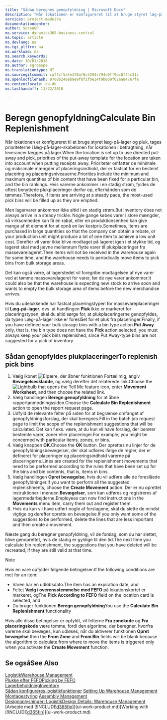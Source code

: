 ```yaml
---
title: "Sådan beregnes genopfyldning | Microsoft Docs"
description: "Når lokationen er konfigureret til at bruge styret læg-på-lager og pluk, tages prioriteterne i læg-på-lager-skabelonen for lokationen i betragtning, når leverancer lægges på lager."
services: project-madeira
documentationcenter: 
author: SorenGP
ms.service: dynamics365-business-central
ms.topic: article
ms.devlang: na
ms.tgt_pltfrm: na
ms.workload: na
ms.search.keywords: 
ms.date: 10/01/2018
ms.author: sgroespe
ms.translationtype: HT
ms.sourcegitcommit: caf7cf5afe370af0c4294c794c0ff9bc8ff4c31c
ms.openlocfilehash: 9708b248eb9e9f8f1f0e14f9b8d9f02ea84767fa
ms.contentlocale: da-dk
ms.lasthandoff: 11/22/2018

---
```

# <a name="calculate-bin-replenishment"></a><span data-ttu-id="c8d3e-103">Beregn genopfyldning</span><span class="sxs-lookup"><span data-stu-id="c8d3e-103">Calculate Bin Replenishment</span></span>
<span data-ttu-id="c8d3e-104">Når lokationen er konfigureret til at bruge styret læg-på-lager og pluk, tages prioriteterne i læg-på-lager-skabelonen for lokationen i betragtning, når leverancer lægges på lager.</span><span class="sxs-lookup"><span data-stu-id="c8d3e-104">When the location is set up to use directed put-away and pick, priorities of the put-away template for the location are taken into account when putting receipts away.</span></span> <span data-ttu-id="c8d3e-105">Prioriteter omfatter de minimale og maksimale mængder af placeringsindhold, der er fastsat for en bestemt placering og placeringsniveauerne.</span><span class="sxs-lookup"><span data-stu-id="c8d3e-105">Priorities include the minimum and maximum quantities of bin content that have been fixed for a particular bin, and the bin rankings.</span></span> <span data-ttu-id="c8d3e-106">Hvis varerne ankommer i en stadig strøm, fyldes de oftest benyttede plukplaceringer derfor op, efterhånden som de tømmes.</span><span class="sxs-lookup"><span data-stu-id="c8d3e-106">Therefore, if items are arriving at a steady pace, the most-used pick bins will be filled up as they are emptied.</span></span>  

<span data-ttu-id="c8d3e-107">Men lagervarer ankommer ikke altid i en stadig strøm.</span><span class="sxs-lookup"><span data-stu-id="c8d3e-107">But inventory does not always arrive in a steady trickle.</span></span> <span data-ttu-id="c8d3e-108">Nogle gange købes varer i store mængder, så virksomheden kan få en rabat, eller en produktionsenhed kan give mange af ét element for at opnå en lav kostpris.</span><span class="sxs-lookup"><span data-stu-id="c8d3e-108">Sometimes, items are purchased in large quantities so that the company can obtain a rebate, or your production unit might produce a lot of one item to achieve a low unit cost.</span></span> <span data-ttu-id="c8d3e-109">Derefter vil varer ikke blive modtaget på lageret igen i et stykke tid, og lageret skal med jævne mellemrum flytte varer til plukplaceringer fra massevarelageret.</span><span class="sxs-lookup"><span data-stu-id="c8d3e-109">Then items will not be received in the warehouse again for some time, and the warehouse needs to periodically move items to pick bins from bulk storage areas.</span></span>  

<span data-ttu-id="c8d3e-110">Det kan også være, at lagerstedet vil foregribe modtagelsen af nye varer ved at tømme massevarelageret for varer, før de nye varer ankommer.</span><span class="sxs-lookup"><span data-stu-id="c8d3e-110">It could also be that the warehouse is expecting new stock to arrive soon and wants to empty the bulk storage area of items before the new merchandise arrives.</span></span>  

<span data-ttu-id="c8d3e-111">Hvis du udelukkende har fastsat placeringstypen for massevareplaceringer til **Læg-på-lager**, dvs. at handlingen **Pluk** ikke er markeret for placeringstypen, skal du altid sørge for, at plukplaceringerne genopfyldes, da typen Læg-på-lager ikke er foreslået for et pluk fra placeringer.</span><span class="sxs-lookup"><span data-stu-id="c8d3e-111">Finally, if you have defined your bulk storage bins with a bin type action **Put Away** only, that is, the bin type does not have the **Pick** action selected, you must always keep your pick bins replenished, since Put Away-type bins are not suggested for a pick of inventory.</span></span>  

## <a name="to-replenish-pick-bins"></a><span data-ttu-id="c8d3e-112">Sådan genopfyldes plukplaceringer</span><span class="sxs-lookup"><span data-stu-id="c8d3e-112">To replenish pick bins</span></span>  
1.  <span data-ttu-id="c8d3e-113">Vælg ikonet ![Elpære, der åbner funktionen Fortæl mig](media/ui-search/search_small.png "Fortæl mig, hvad du vil foretage dig"), angiv **Bevægelseskladde**, og vælg derefter det relaterede link.</span><span class="sxs-lookup"><span data-stu-id="c8d3e-113">Choose the ![Lightbulb that opens the Tell Me feature](media/ui-search/search_small.png "Tell me what you want to do") icon, enter **Movement Worksheet**, and then choose the related link.</span></span>  
2.  <span data-ttu-id="c8d3e-114">Vælg handlingen **Beregn genopfyldning** for at åbne rapportanmodningssiden.</span><span class="sxs-lookup"><span data-stu-id="c8d3e-114">Choose the **Calculate Bin Replenishment** action to open the report request page.</span></span>  
3.  <span data-ttu-id="c8d3e-115">Udfyld de relevante felter på siden for at begrænse omfanget af genopfyldningsforslag, der skal beregnes.</span><span class="sxs-lookup"><span data-stu-id="c8d3e-115">Fill in the batch job request page to limit the scope of the replenishment suggestions that will be calculated.</span></span> <span data-ttu-id="c8d3e-116">Det kan f.eks. være, at du kun vil have forslag, der berører bestemte varer, zoner eller placeringer.</span><span class="sxs-lookup"><span data-stu-id="c8d3e-116">For example, you might be concerned with particular items, zones, or bins.</span></span>  
4.  <span data-ttu-id="c8d3e-117">Vælg knappen **OK**.</span><span class="sxs-lookup"><span data-stu-id="c8d3e-117">Choose the **OK** button.</span></span> <span data-ttu-id="c8d3e-118">Der oprettes nu linjer for de genopfyldningsbevægelser, der skal udføres ifølge de regler, der er defineret for placeringer og placeringsindhold varerne på placeringerne.</span><span class="sxs-lookup"><span data-stu-id="c8d3e-118">Lines are created for the replenishment movements that need to be performed according to the rules that have been set up for the bins and bin contents, that is, items in bins.</span></span>  
5.  <span data-ttu-id="c8d3e-119">Vælg handlingen **Opret bevægelse**, hvis du vil udføre alle de foreslåede genopfyldninger.</span><span class="sxs-lookup"><span data-stu-id="c8d3e-119">If you want to perform all the suggested replenishments, choose the **Create Movement** action.</span></span> <span data-ttu-id="c8d3e-120">Der er nu oprettet instruktioner i menuen **Bevægelser**, som kan udføres og registreres af lagermedarbejderne.</span><span class="sxs-lookup"><span data-stu-id="c8d3e-120">Employees can now find instructions in the **Movements** menu item, carry them out and register them.</span></span>  
6.  <span data-ttu-id="c8d3e-121">Hvis du kun vil have udført nogle af forslagene, skal du slette de mindst vigtige og derefter oprette en bevægelse.</span><span class="sxs-lookup"><span data-stu-id="c8d3e-121">If you only want some of the suggestions to be performed, delete the lines that are less important and then create a movement.</span></span>  

<span data-ttu-id="c8d3e-122">Næste gang du beregner genopfyldning, vil de forslag, som du har slettet, blive genoprettet, hvis de stadig er gyldige til den tid.</span><span class="sxs-lookup"><span data-stu-id="c8d3e-122">The next time you calculate bin replenishment, the suggestions that you have deleted will be recreated, if they are still valid at that time.</span></span>  

> [!NOTE]  
>  <span data-ttu-id="c8d3e-123">Hvis en vare opfylder følgende betingelser:</span><span class="sxs-lookup"><span data-stu-id="c8d3e-123">If the following conditions are met for an item:</span></span>  
>   
>  -   <span data-ttu-id="c8d3e-124">Varen har en udløbsdato.</span><span class="sxs-lookup"><span data-stu-id="c8d3e-124">The item has an expiration date, and</span></span>  
> -   <span data-ttu-id="c8d3e-125">Feltet **Vælg i overensstemmelse med FEFO** på lokationskortet er markeret, og</span><span class="sxs-lookup"><span data-stu-id="c8d3e-125">The **Pick According to FEFO** field on the location card is selected, and</span></span>  
> -   <span data-ttu-id="c8d3e-126">Du bruger funktionen **Beregn genopfyldning**</span><span class="sxs-lookup"><span data-stu-id="c8d3e-126">You use the **Calculate Bin Replenishment** functionality</span></span>  
>   
>  <span data-ttu-id="c8d3e-127">Hvis alle disse betingelser er opfyldt, vil felterne **Fra zonekode** og **Fra placeringskode** være tomme, fordi den algoritme, der beregner, hvorfra varerne skal bevæges, kun udløses, når du aktiverer funktionen **Opret bevægelse**.</span><span class="sxs-lookup"><span data-stu-id="c8d3e-127">then the **From Zone** and **From Bin** fields will be blank because the algorithm to calculate from where to move the items is triggered only when you activate the **Create Movement** function.</span></span>  

## <a name="see-also"></a><span data-ttu-id="c8d3e-128">Se også</span><span class="sxs-lookup"><span data-stu-id="c8d3e-128">See Also</span></span>  
[<span data-ttu-id="c8d3e-129">Logistik</span><span class="sxs-lookup"><span data-stu-id="c8d3e-129">Warehouse Management</span></span>](warehouse-manage-warehouse.md)  
[<span data-ttu-id="c8d3e-130">Plukke efter FEFO</span><span class="sxs-lookup"><span data-stu-id="c8d3e-130">Picking by FEFO</span></span>](warehouse-picking-by-fefo.md)  
[<span data-ttu-id="c8d3e-131">Lagerbeholdning</span><span class="sxs-lookup"><span data-stu-id="c8d3e-131">Inventory</span></span>](inventory-manage-inventory.md)  
<span data-ttu-id="c8d3e-132">[Sådan konfigureres logistikfunktioner](warehouse-setup-warehouse.md)   </span><span class="sxs-lookup"><span data-stu-id="c8d3e-132">[Setting Up Warehouse Management](warehouse-setup-warehouse.md)   </span></span>  
<span data-ttu-id="c8d3e-133">[Montagestyring](assembly-assemble-items.md)  </span><span class="sxs-lookup"><span data-stu-id="c8d3e-133">[Assembly Management](assembly-assemble-items.md)  </span></span>  
[<span data-ttu-id="c8d3e-134">Designoplysninger: Logistik</span><span class="sxs-lookup"><span data-stu-id="c8d3e-134">Design Details: Warehouse Management</span></span>](design-details-warehouse-management.md)  
<span data-ttu-id="c8d3e-135">[Arbejde med [!INCLUDE[d365fin](includes/d365fin_md.md)]](ui-work-product.md)</span><span class="sxs-lookup"><span data-stu-id="c8d3e-135">[Working with [!INCLUDE[d365fin](includes/d365fin_md.md)]](ui-work-product.md)</span></span>

